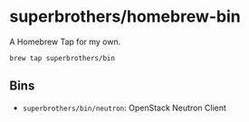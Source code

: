 # superbrothers/homebrew-bin

A Homebrew Tap for my own.

```
brew tap superbrothers/bin
```

## Bins

- `superbrothers/bin/neutron`: OpenStack Neutron Client
